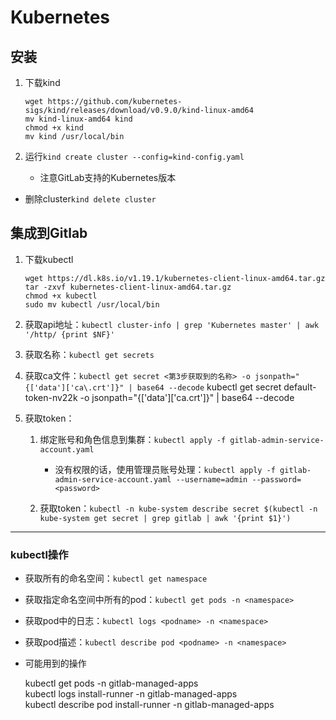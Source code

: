 # Kubernetes
## 安装

1. 下载kind
    ```
    wget https://github.com/kubernetes-sigs/kind/releases/download/v0.9.0/kind-linux-amd64
    mv kind-linux-amd64 kind
    chmod +x kind
    mv kind /usr/local/bin
    ```

2. 运行`kind create cluster --config=kind-config.yaml`
    * 注意GitLab支持的Kubernetes版本

* 删除cluster`kind delete cluster`
## 集成到Gitlab
1. 下载kubectl
    ```
    wget https://dl.k8s.io/v1.19.1/kubernetes-client-linux-amd64.tar.gz
    tar -zxvf kubernetes-client-linux-amd64.tar.gz
    chmod +x kubectl
    sudo mv kubectl /usr/local/bin
    ```
2. 获取api地址：`kubectl cluster-info | grep 'Kubernetes master' | awk '/http/ {print $NF}'`

3. 获取名称：`kubectl get secrets`

4. 获取ca文件：`kubectl get secret <第3步获取到的名称> -o jsonpath="{['data']['ca\.crt']}" | base64 --decode`
kubectl get secret default-token-nv22k -o jsonpath="{['data']['ca\.crt']}" | base64 --decode
5. 获取token：
    1. 绑定账号和角色信息到集群：`kubectl apply -f gitlab-admin-service-account.yaml`

        * 没有权限的话，使用管理员账号处理：`kubectl apply -f gitlab-admin-service-account.yaml --username=admin --password=<password>`
    2. 获取token：`kubectl -n kube-system describe secret $(kubectl -n kube-system get secret | grep gitlab | awk '{print $1}')`

---
### kubectl操作
* 获取所有的命名空间：`kubectl get namespace`
* 获取指定命名空间中所有的pod：`kubectl get pods -n <namespace>`
* 获取pod中的日志：`kubectl logs <podname> -n <namespace>`
* 获取pod描述：`kubectl describe pod <podname> -n <namespace>`
* 可能用到的操作  
    
    kubectl get pods -n gitlab-managed-apps  
    kubectl logs install-runner -n gitlab-managed-apps  
    kubectl describe pod install-runner -n gitlab-managed-apps  
